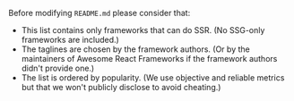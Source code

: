 Before modifying `README.md` please consider that:

- This list contains only frameworks that can do SSR. (No SSG-only frameworks are included.)
- The taglines are chosen by the framework authors. (Or by the maintainers of Awesome React Frameworks if the framework authors didn't provide one.)
- The list is ordered by popularity. (We use objective and reliable metrics but that we won't publicly disclose to avoid cheating.)
